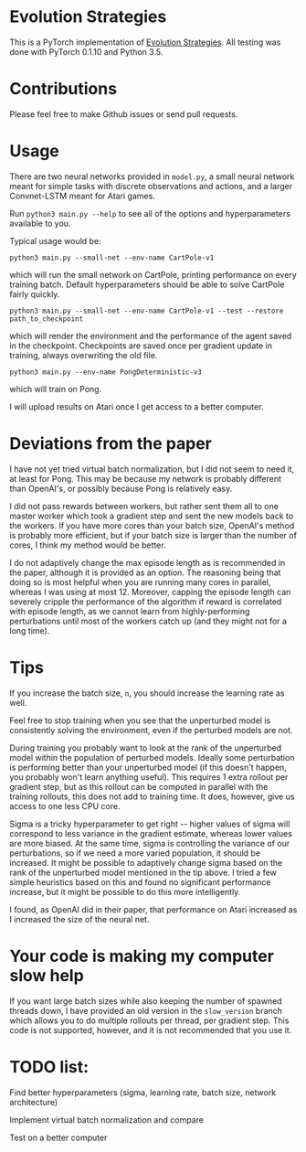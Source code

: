 # Evolution Strategies

This is a PyTorch implementation of [Evolution Strategies](https://arxiv.org/abs/1703.03864). All testing was done with PyTorch 0.1.10 and Python 3.5.

# Contributions

Please feel free to make Github issues or send pull requests.

# Usage

There are two neural networks provided in `model.py`, a small neural network meant for simple tasks with discrete observations and actions, and a larger Convnet-LSTM meant for Atari games.

Run `python3 main.py --help` to see all of the options and hyperparameters available to you.

Typical usage would be:

```
python3 main.py --small-net --env-name CartPole-v1
```
which will run the small network on CartPole, printing performance on every training batch. Default hyperparameters should be able to solve CartPole fairly quickly.

```
python3 main.py --small-net --env-name CartPole-v1 --test --restore path_to_checkpoint
```
which will render the environment and the performance of the agent saved in the checkpoint. Checkpoints are saved once per gradient update in training, always overwriting the old file.

```
python3 main.py --env-name PongDeterministic-v3
```
which will train on Pong.

I will upload results on Atari once I get access to a better computer.

# Deviations from the paper

I have not yet tried virtual batch normalization, but I did not seem to need it, at least for Pong. This may be because my network is probably different than OpenAI's, or possibly because Pong is relatively easy.

I did not pass rewards between workers, but rather sent them all to one master worker which took a gradient step and sent the new models back to the workers. If you have more cores than your batch size, OpenAI's method is probably more efficient, but if your batch size is larger than the number of cores, I think my method would be better.

I do not adaptively change the max episode length as is recommended in the paper, although it is provided as an option. The reasoning being that doing so is most helpful when you are running many cores in parallel, whereas I was using at most 12. Moreover, capping the episode length can severely cripple the performance of the algorithm if reward is correlated with episode length, as we cannot learn from highly-performing perturbations until most of the workers catch up (and they might not for a long time).

# Tips

If you increase the batch size, `n`, you should increase the learning rate as well.

Feel free to stop training when you see that the unperturbed model is consistently solving the environment, even if the perturbed models are not.

During training you probably want to look at the rank of the unperturbed model within the population of perturbed models. Ideally some perturbation is performing better than your unperturbed model (if this doesn't happen, you probably won't learn anything useful). This requires 1 extra rollout per gradient step, but as this rollout can be computed in parallel with the training rollouts, this does not add to training time. It does, however, give us access to one less CPU core.

Sigma is a tricky hyperparameter to get right -- higher values of sigma will correspond to less variance in the gradient estimate, whereas lower values are more biased. At the same time, sigma is controlling the variance of our perturbations, so if we need a more varied population, it should be increased. It might be possible to adaptively change sigma based on the rank of the unperturbed model mentioned in the tip above. I tried a few simple heuristics based on this and found no significant performance increase, but it might be possible to do this more intelligently.

I found, as OpenAI did in their paper, that performance on Atari increased as I increased the size of the neural net.

# Your code is making my computer slow help

If you want large batch sizes while also keeping the number of spawned threads down, I have provided an old version in the `slow_version` branch which allows you to do multiple rollouts per thread, per gradient step. This code is not supported, however, and it is not recommended that you use it.

# TODO list:

Find better hyperparameters (sigma, learning rate, batch size, network architecture)

Implement virtual batch normalization and compare

Test on a better computer
